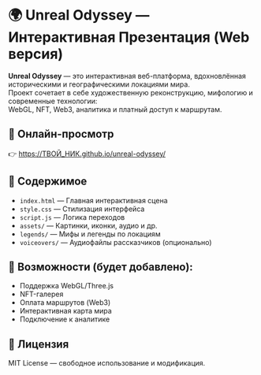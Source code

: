 # 🌍 Unreal Odyssey — Интерактивная Презентация (Web версия)

**Unreal Odyssey** — это интерактивная веб-платформа, вдохновлённая историческими и географическими локациями мира.  
Проект сочетает в себе художественную реконструкцию, мифологию и современные технологии:  
WebGL, NFT, Web3, аналитика и платный доступ к маршрутам.

## 🔗 Онлайн-просмотр
👉 https://ТВОЙ_НИК.github.io/unreal-odyssey/

## 📁 Содержимое
- `index.html` — Главная интерактивная сцена
- `style.css` — Стилизация интерфейса
- `script.js` — Логика переходов
- `assets/` — Картинки, иконки, аудио и др.
- `legends/` — Мифы и легенды по локациям
- `voiceovers/` — Аудиофайлы рассказчиков (опционально)

## 🚀 Возможности (будет добавлено):
- Поддержка WebGL/Three.js
- NFT-галерея
- Оплата маршрутов (Web3)
- Интерактивная карта мира
- Подключение к аналитике

## 📜 Лицензия
MIT License — свободное использование и модификация.
